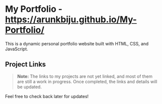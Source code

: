 # My Portfolio - https://arunkbiju.github.io/My-Portfolio/

This is a dynamic personal portfolio website built with HTML, CSS, and JavaScript.

## Project Links

> **Note:** The links to my projects are not yet linked, and most of them are still a work in progress. Once completed, the links and details will be updated.

Feel free to check back later for updates!

